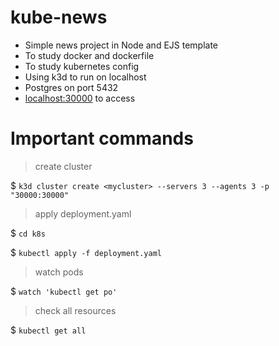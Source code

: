 # kube-news

- Simple news project in Node and EJS template 
- To study docker and dockerfile
- To study kubernetes config
- Using k3d to run on localhost
- Postgres on port 5432
- [localhost:30000](http://localhost:30000/) to access 

# Important commands 
> create cluster

$ ```k3d cluster create <mycluster> --servers 3 --agents 3 -p "30000:30000"```

> apply deployment.yaml

$ ```cd k8s```

$ ```kubectl apply -f deployment.yaml```
  
> watch pods

$ ```watch 'kubectl get po'```
  
> check all resources

$ ```kubectl get all```
